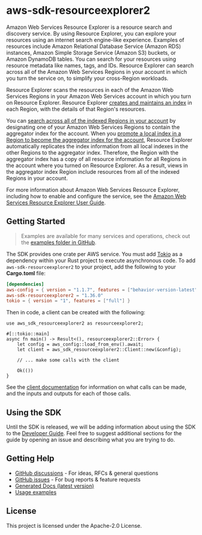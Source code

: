 # aws-sdk-resourceexplorer2

Amazon Web Services Resource Explorer is a resource search and discovery service. By using Resource Explorer, you can explore your resources using an internet search engine-like experience. Examples of resources include Amazon Relational Database Service (Amazon RDS) instances, Amazon Simple Storage Service (Amazon S3) buckets, or Amazon DynamoDB tables. You can search for your resources using resource metadata like names, tags, and IDs. Resource Explorer can search across all of the Amazon Web Services Regions in your account in which you turn the service on, to simplify your cross-Region workloads.

Resource Explorer scans the resources in each of the Amazon Web Services Regions in your Amazon Web Services account in which you turn on Resource Explorer. Resource Explorer [creates and maintains an index](https://docs.aws.amazon.com/resource-explorer/latest/userguide/getting-started-terms-and-concepts.html#term-index) in each Region, with the details of that Region's resources.

You can [search across all of the indexed Regions in your account](https://docs.aws.amazon.com/resource-explorer/latest/userguide/manage-aggregator-region.html) by designating one of your Amazon Web Services Regions to contain the aggregator index for the account. When you [promote a local index in a Region to become the aggregator index for the account](https://docs.aws.amazon.com/resource-explorer/latest/userguide/manage-aggregator-region-turn-on.html), Resource Explorer automatically replicates the index information from all local indexes in the other Regions to the aggregator index. Therefore, the Region with the aggregator index has a copy of all resource information for all Regions in the account where you turned on Resource Explorer. As a result, views in the aggregator index Region include resources from all of the indexed Regions in your account.

For more information about Amazon Web Services Resource Explorer, including how to enable and configure the service, see the [Amazon Web Services Resource Explorer User Guide](https://docs.aws.amazon.com/resource-explorer/latest/userguide/).

## Getting Started

> Examples are available for many services and operations, check out the
> [examples folder in GitHub](https://github.com/awslabs/aws-sdk-rust/tree/main/examples).

The SDK provides one crate per AWS service. You must add [Tokio](https://crates.io/crates/tokio)
as a dependency within your Rust project to execute asynchronous code. To add `aws-sdk-resourceexplorer2` to
your project, add the following to your **Cargo.toml** file:

```toml
[dependencies]
aws-config = { version = "1.1.7", features = ["behavior-version-latest"] }
aws-sdk-resourceexplorer2 = "1.36.0"
tokio = { version = "1", features = ["full"] }
```

Then in code, a client can be created with the following:

```rust,no_run
use aws_sdk_resourceexplorer2 as resourceexplorer2;

#[::tokio::main]
async fn main() -> Result<(), resourceexplorer2::Error> {
    let config = aws_config::load_from_env().await;
    let client = aws_sdk_resourceexplorer2::Client::new(&config);

    // ... make some calls with the client

    Ok(())
}
```

See the [client documentation](https://docs.rs/aws-sdk-resourceexplorer2/latest/aws_sdk_resourceexplorer2/client/struct.Client.html)
for information on what calls can be made, and the inputs and outputs for each of those calls.

## Using the SDK

Until the SDK is released, we will be adding information about using the SDK to the
[Developer Guide](https://docs.aws.amazon.com/sdk-for-rust/latest/dg/welcome.html). Feel free to suggest
additional sections for the guide by opening an issue and describing what you are trying to do.

## Getting Help

* [GitHub discussions](https://github.com/awslabs/aws-sdk-rust/discussions) - For ideas, RFCs & general questions
* [GitHub issues](https://github.com/awslabs/aws-sdk-rust/issues/new/choose) - For bug reports & feature requests
* [Generated Docs (latest version)](https://awslabs.github.io/aws-sdk-rust/)
* [Usage examples](https://github.com/awslabs/aws-sdk-rust/tree/main/examples)

## License

This project is licensed under the Apache-2.0 License.

